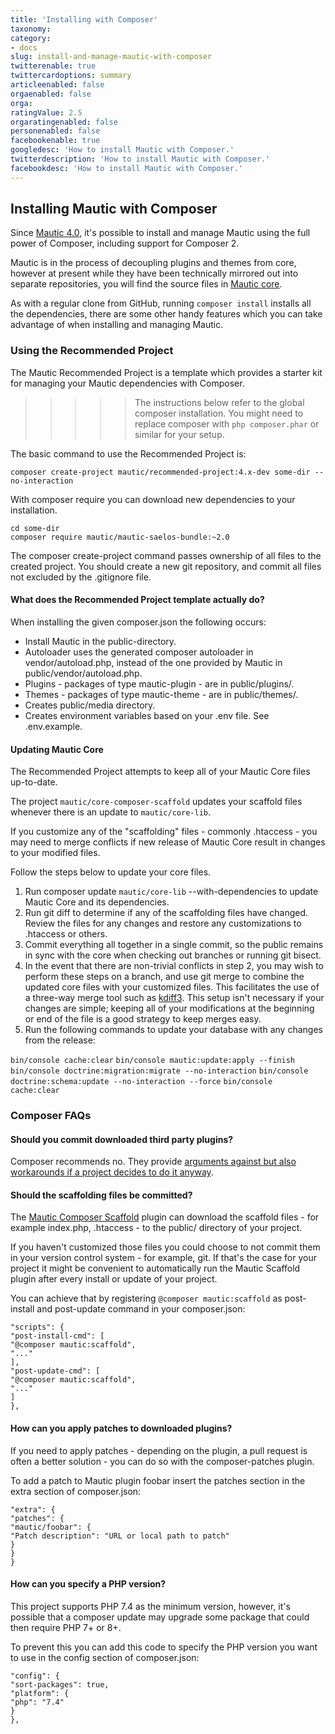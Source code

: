 ```yaml
---
title: 'Installing with Composer'
taxonomy:
category:
- docs
slug: install-and-manage-mautic-with-composer
twitterenable: true
twittercardoptions: summary
articleenabled: false
orgaenabled: false
orga:
ratingValue: 2.5
orgaratingenabled: false
personenabled: false
facebookenable: true
googledesc: 'How to install Mautic with Composer.'
twitterdescription: 'How to install Mautic with Composer.'
facebookdesc: 'How to install Mautic with Composer.'
---
```

## Installing Mautic with Composer

Since [Mautic 4.0][mautic-4], it's possible to install and manage Mautic using the full power of Composer, including support for Composer 2.

Mautic is in the process of decoupling plugins and themes from core, however at present while they have been technically mirrored out into separate repositories, you will find the source files in [Mautic core][mautic-core]. 

As with a regular clone from GitHub, running `composer install` installs all the dependencies, there are some other handy features which you can take advantage of when installing and managing Mautic.

### Using the Recommended Project

The Mautic Recommended Project is a template which provides a starter kit for managing your Mautic dependencies with Composer.

>>>>> The instructions below refer to the global composer installation. You might need to replace composer with `php composer.phar` or similar for your setup.

The basic command to use the Recommended Project is:
    
    composer create-project mautic/recommended-project:4.x-dev some-dir --no-interaction

With composer require you can download new dependencies to your installation.

    cd some-dir
    composer require mautic/mautic-saelos-bundle:~2.0

The composer create-project command passes ownership of all files to the created project. You should create a new git repository, and commit all files not excluded by the .gitignore file.

#### What does the Recommended Project template actually do?

When installing the given composer.json the following occurs:

* Install Mautic in the public-directory.
* Autoloader uses the generated composer autoloader in vendor/autoload.php, instead of the one provided by Mautic in public/vendor/autoload.php.
* Plugins - packages of type mautic-plugin - are in public/plugins/.
* Themes - packages of type mautic-theme - are in public/themes/.
* Creates public/media directory.
* Creates environment variables based on your .env file. See .env.example.

#### Updating Mautic Core

The Recommended Project attempts to keep all of your Mautic Core files up-to-date.

The project `mautic/core-composer-scaffold` updates your scaffold files whenever there is an update to `mautic/core-lib`. 

If you customize any of the "scaffolding" files - commonly .htaccess - you may need to merge conflicts if new release of Mautic Core result in changes to your modified files.

Follow the steps below to update your core files.

1. Run composer update `mautic/core-lib` --with-dependencies to update Mautic Core and its dependencies.
2. Run git diff to determine if any of the scaffolding files have changed. Review the files for any changes and restore any customizations to .htaccess or others.
3. Commit everything all together in a single commit, so the public remains in sync with the core when checking out branches or running git bisect.
4. In the event that there are non-trivial conflicts in step 2, you may wish to perform these steps on a branch, and use git merge to combine the updated core files with your customized files. This facilitates the use of a three-way merge tool such as [kdiff3][kdiff3]. This setup isn't necessary if your changes are simple; keeping all of your modifications at the beginning or end of the file is a good strategy to keep merges easy.
5. Run the following commands to update your database with any changes from the release:

`bin/console cache:clear`
`bin/console mautic:update:apply --finish`
`bin/console doctrine:migration:migrate --no-interaction`
`bin/console doctrine:schema:update --no-interaction --force`
`bin/console cache:clear`

### Composer FAQs

#### Should you commit downloaded third party plugins?
Composer recommends no. They provide [arguments against but also workarounds if a project decides to do it anyway][composer-workarounds].

#### Should the scaffolding files be committed?
The [Mautic Composer Scaffold][scaffold-plugin] plugin can download the scaffold files - for example index.php, .htaccess - to the public/ directory of your project. 

If you haven't customized those files you could choose to not commit them in your version control system - for example, git. If that's the case for your project it might be convenient to automatically run the Mautic Scaffold plugin after every install or update of your project. 

You can achieve that by registering `@composer mautic:scaffold` as post-install and post-update command in your composer.json:

```
"scripts": {
"post-install-cmd": [
"@composer mautic:scaffold",
"..."
],
"post-update-cmd": [
"@composer mautic:scaffold",
"..."
]
},
```

#### How can you apply patches to downloaded plugins?
If you need to apply patches - depending on the plugin, a pull request is often a better solution - you can do so with the composer-patches plugin.

To add a patch to Mautic plugin foobar insert the patches section in the extra section of composer.json:

```
"extra": {
"patches": {
"mautic/foobar": {
"Patch description": "URL or local path to patch"
}
}
}
```

#### How can you specify a PHP version?
This project supports PHP 7.4 as the minimum version, however, it's possible that a composer update may upgrade some package that could then require PHP 7+ or 8+.

To prevent this you can add this code to specify the PHP version you want to use in the config section of composer.json:
```
"config": {
"sort-packages": true,
"platform": {
"php": "7.4"
}
},
```


[mautic-4]: <https://github.com/mautic/mautic/releases/tag/4.0>
[mautic-core]: <https://github.com/mautic/mautic>
[kdiff3]: <http://www.gitshah.com/2010/12/how-to-setup-kdiff-as-diff-tool-for-git.html>
[composer-workarounds]: <https://getcomposer.org/doc/faqs/should-i-commit-the-dependencies-in-my-vendor-directory.md>
[scaffold-plugin]: <https://github.com/mautic/core-composer-scaffold>